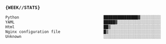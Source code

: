 ### `{WEEK//STATS}` 
<!--START_SECTION:waka-->

```txt
Python                                     ███████████████▓░░░░░░░░░   62.94 %
YAML                                       █████▓░░░░░░░░░░░░░░░░░░░   23.25 %
Html                                       ██▒░░░░░░░░░░░░░░░░░░░░░░   08.81 %
Nginx configuration file                   █▒░░░░░░░░░░░░░░░░░░░░░░░   04.90 %
Unknown                                    ░░░░░░░░░░░░░░░░░░░░░░░░░   00.10 %
```

<!--END_SECTION:waka-->
